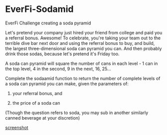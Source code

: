 EverFi-Sodamid
==============

EverFi Challenge creating a soda pyramid







Let's pretend your company just hired your friend from college and paid you a referral bonus. Awesome! To celebrate, you're taking your team out to the terrible dive bar next door and using the referral bonus to buy, and build, the largest three-dimensional soda can pyramid you can. And then probably drink those sodas, because let's pretend it's Friday too.

A soda can pyramid will square the number of cans in each level - 1 can in the top level, 4 in the second, 9 in the next, 16, 25...

Complete the sodaamid function to return the number of complete levels of a soda can pyramid you can make, given the parameters of:

1) your referral bonus, and

2) the price of a soda can

(Though the question refers to soda, you may sub in another similarly canned beverage at your discretion)


[screenshot](./soda_pyramid.png)